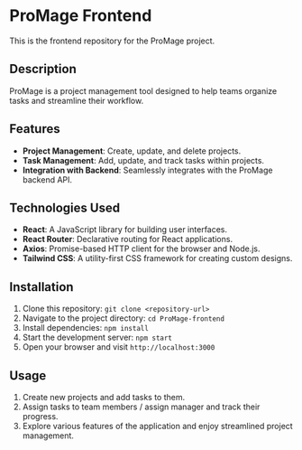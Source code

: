# ProMage Frontend

This is the frontend repository for the ProMage project.

## Description

ProMage is a project management tool designed to help teams organize tasks and streamline their workflow.

## Features

- **Project Management**: Create, update, and delete projects.
- **Task Management**: Add, update, and track tasks within projects.
- **Integration with Backend**: Seamlessly integrates with the ProMage backend API.

## Technologies Used

- **React**: A JavaScript library for building user interfaces.
- **React Router**: Declarative routing for React applications.
- **Axios**: Promise-based HTTP client for the browser and Node.js.
- **Tailwind CSS**: A utility-first CSS framework for creating custom designs.

## Installation

1. Clone this repository: `git clone <repository-url>`
2. Navigate to the project directory: `cd ProMage-frontend`
3. Install dependencies: `npm install`
4. Start the development server: `npm start`
5. Open your browser and visit `http://localhost:3000`

## Usage

1. Create new projects and add tasks to them.
2. Assign tasks to team members / assign manager and track their progress.
3. Explore various features of the application and enjoy streamlined project management.
